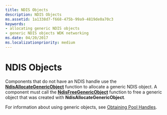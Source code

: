```yaml
---
title: NDIS Objects
description: NDIS Objects
ms.assetid: 1a1338d7-f668-475b-99a9-4819de0a70c3
keywords:
- allocating generic NDIS objects
- generic NDIS objects WDK networking
ms.date: 04/20/2017
ms.localizationpriority: medium
---
```


# NDIS Objects





Components that do not have an NDIS handle use the [**NdisAllocateGenericObject**](https://msdn.microsoft.com/library/windows/hardware/ff561603) function to allocate a generic NDIS object. A component must call the [**NdisFreeGenericObject**](https://msdn.microsoft.com/library/windows/hardware/ff561850) function to free a generic object that was created with **NdisAllocateGenericObject**.

For information about using generic objects, see [Obtaining Pool Handles](obtaining-pool-handles.md).

 

 





